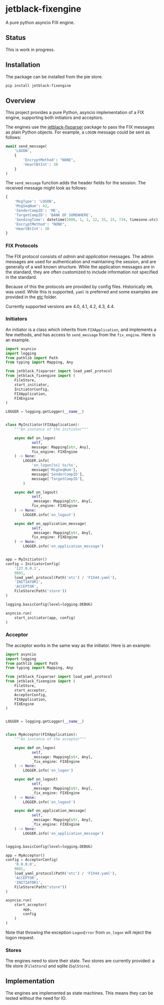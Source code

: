 # jetblack-fixengine

A pure python asyncio FIX engine.

## Status

This is work in progress.

## Installation

The package can be installed from the pie store.

```bash
pip install jetblack-fixengine
```

## Overview

This project provides a pure Python, asyncio implementation of
a FIX engine, supporting both initiators and acceptors.

The engines use the
[jetblack-fixparser](https://github.com/rob-blackbourn/jetblack-fixparser)
package to pass the FIX messages as plain Python objects. For example, a
`LOGON` message could be sent as follows:

```python
await send_message(
    'LOGON',
    {
        'EncryptMethod': "NONE",
        'HeartBtInt': 30
    }
)
```

The `send_message` function adds the header fields for the session. The
received message might look as follows:

```python
{
    'MsgType': 'LOGON',
    'MsgSeqNum': 42,
    'SenderCompID': 'ME',
    'TargetCompID': 'BANK OF SOMEWHERE',
    'SendingTime': datetime(2000, 1, 1, 12, 35, 15, 734, timezone.utc),
    'EncryptMethod': "NONE",
    'HeartBtInt': 30
}
```

### FIX Protocols

The FIX protocol consists of *admin* and *application* messages. The
admin messages are used for authentication and maintaining the session,
and are generally of a well known structure. While the application messages
are in the standard, they are often customized to include information not
specified in the standard.

Because of this the protocols are provided by config files. Historically
`XML` was used. While this is supported, `yaml` is preferred and some
examples are provided in the
[etc](https://github.com/rob-blackbourn/jetblack-fixengine/tree/master/etc)
folder.

Currently supported versions are 4.0, 4.1, 4.2, 4.3, 4.4.

### Initiators

An initiator is a class which inherits from `FIXApplication`, and implements a
few methods, and has access to `send_message` from the `fix_engine`. Here is an example.

```python
import asyncio
import logging
from pathlib import Path
from typing import Mapping, Any

from jetblack_fixparser import load_yaml_protocol
from jetblack_fixengine import (
    FileStore,
    start_initiator,
    InitiatorConfig,
    FIXApplication,
    FIXEngine
)

LOGGER = logging.getLogger(__name__)


class MyInitiator(FIXApplication):
    """An instance of the initiator"""

    async def on_logon(
            self,
            message: Mapping[str, Any],
            fix_engine: FIXEngine
    ) -> None:
        LOGGER.info(
            'on_logon[%s] %s/%s',
            message['MsgSeqNum'],
            message['SenderCompID'],
            message['TargetCompID'],
        )

    async def on_logout(
            self,
            _message: Mapping[str, Any],
            fix_engine: FIXEngine
    ) -> None:
        LOGGER.info('on_logout')

    async def on_application_message(
            self,
            _message: Mapping[str, Any],
            fix_engine: FIXEngine
    ) -> None:
        LOGGER.info('on_application_message')


app = MyInitiator()
config = InitiatorConfig(
    '127.0.0.1',
    9801,
    load_yaml_protocol(Path('etc') / 'FIX44.yaml'),
    'INITIATOR1',
    'ACCEPTOR',
    FileStore(Path('store'))
)

logging.basicConfig(level=logging.DEBUG)

asyncio.run(
    start_initiator(app, config)
)
```

### Acceptor

The acceptor works in the same way as the initiator. Here is an example:

```python
import asyncio
import logging
from pathlib import Path
from typing import Mapping, Any

from jetblack_fixparser import load_yaml_protocol
from jetblack_fixengine import (
    FileStore,
    start_acceptor,
    AcceptorConfig,
    FIXApplication,
    FIXEngine
)


LOGGER = logging.getLogger(__name__)


class MyAcceptor(FIXApplication):
    """An instance of the acceptor"""

    async def on_logon(
            self,
            _message: Mapping[str, Any],
            _fix_engine: FIXEngine
    ) -> None:
        LOGGER.info('on_logon')

    async def on_logout(
            self,
            _message: Mapping[str, Any],
            _fix_engine: FIXEngine
    ) -> None:
        LOGGER.info('on_logout')

    async def on_application_message(
            self,
            _message: Mapping[str, Any],
            _fix_engine: FIXEngine
    ) -> None:
        LOGGER.info('on_application_message')


logging.basicConfig(level=logging.DEBUG)

app = MyAcceptor()
config = AcceptorConfig(
    '0.0.0.0',
    9801,
    load_yaml_protocol(Path('etc') / 'FIX44.yaml'),
    'ACCEPTOR',
    'INITIATOR1',
    FileStore(Path("store"))
)

asyncio.run(
    start_acceptor(
        app,
        config
    )
)
```

Note that throwing the exception `LogonError` from `on_logon` will reject
the logon request.

### Stores

The engines need to store their state. Two stores are currently provided:
a file store (`FileStore`) and sqlite (`SqlStore`).

## Implementation

The engines are implemented as state machines. This means they can be
tested without the need for IO.
